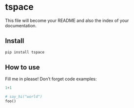 # tspace

<!-- WARNING: THIS FILE WAS AUTOGENERATED! DO NOT EDIT! -->

This file will become your README and also the index of your
documentation.

## Install

``` sh
pip install tspace
```

## How to use

Fill me in please! Don’t forget code examples:

``` python
1+1
```

``` python
# say_hi("world")
foo()
```
